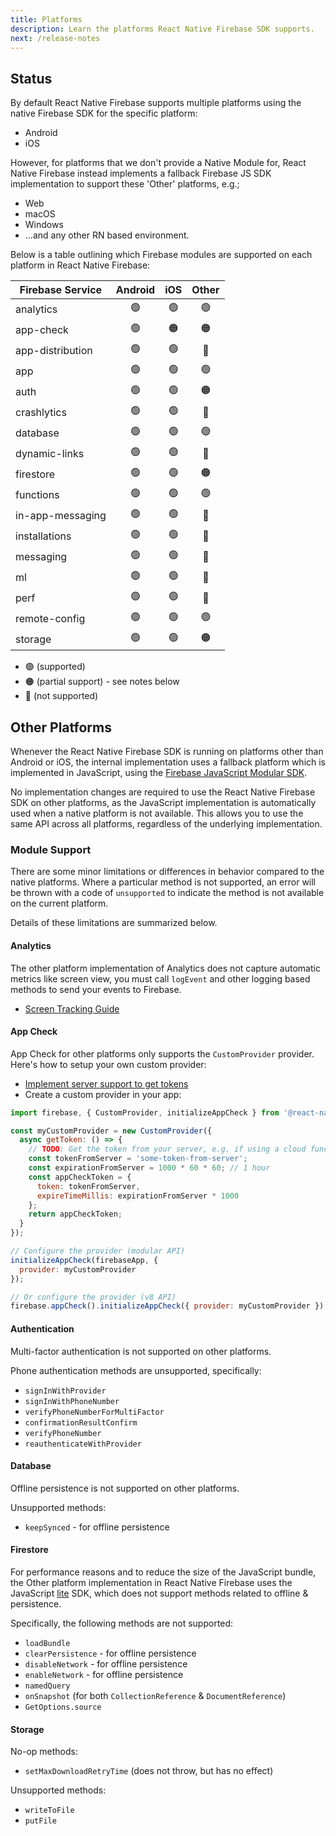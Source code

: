 ```yaml
---
title: Platforms
description: Learn the platforms React Native Firebase SDK supports.
next: /release-notes
---
```


## Status

By default React Native Firebase supports multiple platforms using the native Firebase SDK for the specific platform:

- Android
- iOS

However, for platforms that we don't provide a Native Module for, React Native Firebase instead implements a fallback Firebase JS SDK implementation to support
these 'Other' platforms, e.g.;

- Web
- macOS
- Windows
- ...and any other RN based environment.

Below is a table outlining which Firebase modules are supported on each platform in React Native Firebase:

| Firebase Service | Android | iOS | Other |
| ---------------- | :-----: | :-: | :---: |
| analytics        |   🟢    | 🟢  |  🟢   |
| app-check        |   🟢    | 🟠  |  🟠   |
| app-distribution |   🟢    | 🟢  |  🔴   |
| app              |   🟢    | 🟢  |  🟢   |
| auth             |   🟢    | 🟢  |  🟠   |
| crashlytics      |   🟢    | 🟢  |  🔴   |
| database         |   🟢    | 🟢  |  🟢   |
| dynamic-links    |   🟢    | 🟢  |  🔴   |
| firestore        |   🟢    | 🟢  |  🟠   |
| functions        |   🟢    | 🟢  |  🟢   |
| in-app-messaging |   🟢    | 🟢  |  🔴   |
| installations    |   🟢    | 🟢  |  🔴   |
| messaging        |   🟢    | 🟢  |  🔴   |
| ml               |   🟢    | 🟢  |  🔴   |
| perf             |   🟢    | 🟢  |  🔴   |
| remote-config    |   🟢    | 🟢  |  🟢   |
| storage          |   🟢    | 🟢  |  🟠   |

- 🟢 (supported)
- 🟠 (partial support) - see notes below
- 🔴 (not supported)

## Other Platforms

Whenever the React Native Firebase SDK is running on platforms other than Android or iOS, the internal implementation uses a fallback platform which is implemented in JavaScript, using the [Firebase JavaScript Modular SDK](https://firebase.google.com/docs/reference/js).

No implementation changes are required to use the React Native Firebase SDK on other platforms, as the JavaScript implementation is automatically used when a native platform is not available. This allows you to use the same API across all platforms, regardless of the underlying implementation.

### Module Support

There are some minor limitations or differences in behavior compared to the native platforms. Where a particular method is not supported, an error will be thrown with a code of `unsupported` to indicate the method is not available on the current platform.

Details of these limitations are summarized below.

#### Analytics

The other platform implementation of Analytics does not capture automatic metrics like screen view, you must call `logEvent` and other logging based methods to send your events to Firebase.

- [Screen Tracking Guide](/analytics/screen-tracking)

#### App Check

App Check for other platforms only supports the `CustomProvider` provider. Here's how to setup your own custom provider:

- [Implement server support to get tokens](https://firebase.google.com/docs/app-check/custom-provider)
- Create a custom provider in your app:

```js
import firebase, { CustomProvider, initializeAppCheck } from '@react-native-firebase/app-check';

const myCustomProvider = new CustomProvider({
  async getToken: () => {
    // TODO: Get the token from your server, e.g. if using a cloud function call the function.
    const tokenFromServer = 'some-token-from-server';
    const expirationFromServer = 1000 * 60 * 60; // 1 hour
    const appCheckToken = {
      token: tokenFromServer,
      expireTimeMillis: expirationFromServer * 1000
    };
    return appCheckToken;
  }
});

// Configure the provider (modular API)
initializeAppCheck(firebaseApp, {
  provider: myCustomProvider
});

// Or configure the provider (v8 API)
firebase.appCheck().initializeAppCheck({ provider: myCustomProvider });
```

#### Authentication

Multi-factor authentication is not supported on other platforms.

Phone authentication methods are unsupported, specifically:

- `signInWithProvider`
- `signInWithPhoneNumber`
- `verifyPhoneNumberForMultiFactor`
- `confirmationResultConfirm`
- `verifyPhoneNumber`
- `reauthenticateWithProvider`

#### Database

Offline persistence is not supported on other platforms.

Unsupported methods:

- `keepSynced` - for offline persistence

#### Firestore

For performance reasons and to reduce the size of the JavaScript bundle, the Other platform implementation in
React Native Firebase uses the JavaScript [lite](https://firebase.google.com/docs/reference/js/firestore_lite) SDK,
which does not support methods related to offline & persistence.

Specifically, the following methods are not supported:

- `loadBundle`
- `clearPersistence` - for offline persistence
- `disableNetwork` - for offline persistence
- `enableNetwork` - for offline persistence
- `namedQuery`
- `onSnapshot` (for both `CollectionReference` & `DocumentReference`)
- `GetOptions.source`

#### Storage

No-op methods:

- `setMaxDownloadRetryTime` (does not throw, but has no effect)

Unsupported methods:

- `writeToFile`
- `putFile`
